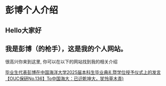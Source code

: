 # 彭博个人介绍



## Hello大家好</p>
## 我是彭博（的枪手），这是我的个人网站。
很高兴你来到这里, 你可以在以下的网站找到我的相关介绍</p>

[毕业生代表彭博在中国海洋大学2025届本科生毕业典礼暨学位授予仪式上的发言](https://mp.weixin.qq.com/s/0lUvXKXco2wR-9RrJQ4_lA "标题")
[【OUC保研No.136】To中国海大：已识乾坤大，犹怜草木青)](https://mp.weixin.qq.com/s/WtWWUjOet2xGJqh9fS_Ijg "标题")

